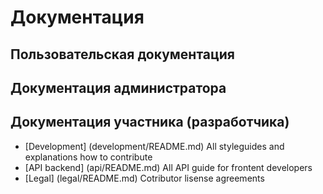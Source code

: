 # Документация

## Пользовательская документация

## Документация администратора

## Документация участника (разработчика)

- [Development] (development/README.md) All styleguides and explanations how to contribute
- [API backend] (api/README.md) All API guide for frontent developers
- [Legal] (legal/README.md) Cotributor lisense agreements